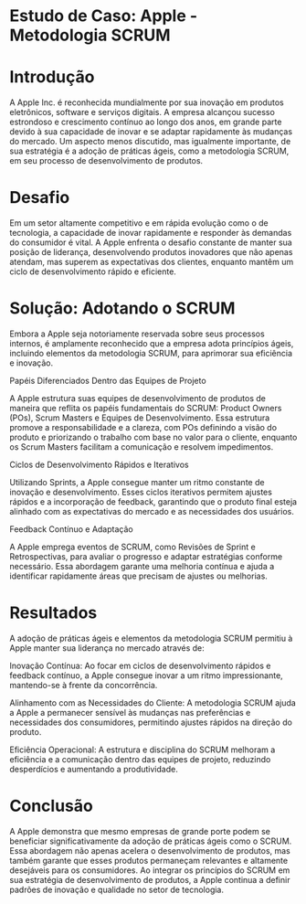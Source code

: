 # Estudo de Caso: Apple - Metodologia SCRUM


# Introdução
A Apple Inc. é reconhecida mundialmente por sua inovação em produtos eletrônicos, software e serviços digitais. A empresa alcançou sucesso estrondoso e crescimento contínuo ao longo dos anos, em grande parte devido à sua capacidade de inovar e se adaptar rapidamente às mudanças do mercado. Um aspecto menos discutido, mas igualmente importante, de sua estratégia é a adoção de práticas ágeis, como a metodologia SCRUM, em seu processo de desenvolvimento de produtos.

# Desafio
Em um setor altamente competitivo e em rápida evolução como o de tecnologia, a capacidade de inovar rapidamente e responder às demandas do consumidor é vital. A Apple enfrenta o desafio constante de manter sua posição de liderança, desenvolvendo produtos inovadores que não apenas atendam, mas superem as expectativas dos clientes, enquanto mantêm um ciclo de desenvolvimento rápido e eficiente.

# Solução: Adotando o SCRUM
Embora a Apple seja notoriamente reservada sobre seus processos internos, é amplamente reconhecido que a empresa adota princípios ágeis, incluindo elementos da metodologia SCRUM, para aprimorar sua eficiência e inovação.

Papéis Diferenciados Dentro das Equipes de Projeto

A Apple estrutura suas equipes de desenvolvimento de produtos de maneira que reflita os papéis fundamentais do SCRUM: Product Owners (POs), Scrum Masters e Equipes de Desenvolvimento. Essa estrutura promove a responsabilidade e a clareza, com POs definindo a visão do produto e priorizando o trabalho com base no valor para o cliente, enquanto os Scrum Masters facilitam a comunicação e resolvem impedimentos.

Ciclos de Desenvolvimento Rápidos e Iterativos

Utilizando Sprints, a Apple consegue manter um ritmo constante de inovação e desenvolvimento. Esses ciclos iterativos permitem ajustes rápidos e a incorporação de feedback, garantindo que o produto final esteja alinhado com as expectativas do mercado e as necessidades dos usuários.

Feedback Contínuo e Adaptação

A Apple emprega eventos de SCRUM, como Revisões de Sprint e Retrospectivas, para avaliar o progresso e adaptar estratégias conforme necessário. Essa abordagem garante uma melhoria contínua e ajuda a identificar rapidamente áreas que precisam de ajustes ou melhorias.

# Resultados
A adoção de práticas ágeis e elementos da metodologia SCRUM permitiu à Apple manter sua liderança no mercado através de:

Inovação Contínua: Ao focar em ciclos de desenvolvimento rápidos e feedback contínuo, a Apple consegue inovar a um ritmo impressionante, mantendo-se à frente da concorrência.

Alinhamento com as Necessidades do Cliente: A metodologia SCRUM ajuda a Apple a permanecer sensível às mudanças nas preferências e necessidades dos consumidores, permitindo ajustes rápidos na direção do produto.

Eficiência Operacional: A estrutura e disciplina do SCRUM melhoram a eficiência e a comunicação dentro das equipes de projeto, reduzindo desperdícios e aumentando a produtividade.

# Conclusão
A Apple demonstra que mesmo empresas de grande porte podem se beneficiar significativamente da adoção de práticas ágeis como o SCRUM. Essa abordagem não apenas acelera o desenvolvimento de produtos, mas também garante que esses produtos permaneçam relevantes e altamente desejáveis para os consumidores. Ao integrar os princípios do SCRUM em sua estratégia de desenvolvimento de produtos, a Apple continua a definir padrões de inovação e qualidade no setor de tecnologia.
